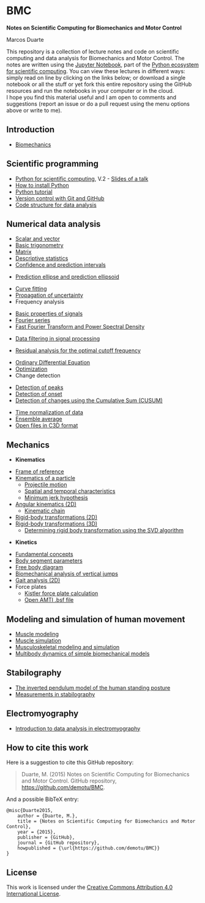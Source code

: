 BMC
===

**Notes on Scientific Computing for Biomechanics and Motor Control**

Marcos Duarte

This repository is a collection of lecture notes and code on scientific computing and data analysis for Biomechanics and Motor Control. The notes are written using the [Jupyter Notebook](http://jupyter.org/), part of the [Python ecosystem for scientific computing](http://scipy.org/). You can view these lectures in different ways: simply read on line by clicking on the links below; or download a single notebook or all the stuff or yet fork this entire repository using the GitHub resources and run the notebooks in your computer or in the cloud.  
I hope you find this material useful and I am open to comments and suggestions (report an issue or do a pull request using the menu options above or write to me). 

Introduction
------------
- [Biomechanics](http://nbviewer.ipython.org/github/demotu/BMC/blob/master/notebooks/Introduction%20to%20Biomechanics.ipynb)

Scientific programming
----------------------
- [Python for scientific computing](http://nbviewer.ipython.org/github/demotu/BMC/blob/master/notebooks/PythonForScientificComputing.ipynb), V.2 - [Slides of a talk](http://nbviewer.ipython.org/github/demotu/BMC/blob/master/notebooks/PythonForScientificComputing_Slides.ipynb)  
- [How to install Python](http://nbviewer.ipython.org/github/demotu/BMC/blob/master/notebooks/PythonInstallation.ipynb)
- [Python tutorial](http://nbviewer.ipython.org/github/demotu/BMC/blob/master/notebooks/PythonTutorial.ipynb)
- [Version control with Git and GitHub](http://nbviewer.ipython.org/github/demotu/BMC/blob/master/notebooks/VersionControlGitGitHub.ipynb)
- [Code structure for data analysis](http://nbviewer.ipython.org/github/demotu/BMC/blob/master/notebooks/CodeStructure.ipynb)

Numerical data analysis
-----------------------
- [Scalar and vector](http://nbviewer.ipython.org/github/demotu/BMC/blob/master/notebooks/ScalarVector.ipynb)
- [Basic trigonometry](http://nbviewer.ipython.org/github/demotu/BMC/blob/master/notebooks/TrigonometryBasics.ipynb)
- [Matrix](http://nbviewer.ipython.org/github/demotu/BMC/blob/master/notebooks/Matrix.ipynb)  
- [Descriptive statistics](http://nbviewer.ipython.org/github/demotu/BMC/blob/master/notebooks/Statistics-Descriptive.ipynb)  
- [Confidence and prediction intervals](http://nbviewer.ipython.org/github/demotu/BMC/blob/master/notebooks/ConfidencePredictionIntervals.ipynb)
 + [Prediction ellipse and prediction ellipsoid](http://nbviewer.ipython.org/github/demotu/BMC/blob/master/notebooks/PredictionEllipseEllipsoid.ipynb)
- [Curve fitting](http://nbviewer.ipython.org/github/demotu/BMC/blob/master/notebooks/CurveFitting.ipynb)
- [Propagation of uncertainty](http://nbviewer.ipython.org/github/demotu/BMC/blob/master/notebooks/Propagation%20of%20uncertainty.ipynb)
- Frequency analysis  
 + [Basic properties of signals](http://nbviewer.ipython.org/github/demotu/BMC/blob/master/notebooks/SignalBasicProperties.ipynb)
 + [Fourier series](http://nbviewer.ipython.org/github/demotu/BMC/blob/master/notebooks/FourierSeries.ipynb)
 + [Fast Fourier Transform and Power Spectral Density](http://nbviewer.ipython.org/github/demotu/BMC/blob/master/notebooks/FFTandPSD.ipynb)
- [Data filtering in signal processing](http://nbviewer.ipython.org/github/demotu/BMC/blob/master/notebooks/DataFiltering.ipynb)
 + [Residual analysis for the optimal cutoff frequency](http://nbviewer.ipython.org/github/demotu/BMC/blob/master/notebooks/ResidualAnalysis.ipynb)  
- [Ordinary Differential Equation](http://nbviewer.ipython.org/github/demotu/BMC/blob/master/notebooks/OrdinaryDifferentialEquation.ipynb)  
- [Optimization](http://nbviewer.ipython.org/github/demotu/BMC/blob/master/notebooks/Optimization.ipynb)  
- Change detection  
 + [Detection of peaks](http://nbviewer.ipython.org/github/demotu/BMC/blob/master/notebooks/DetectPeaks.ipynb) 
 + [Detection of onset](http://nbviewer.ipython.org/github/demotu/BMC/blob/master/notebooks/DetectOnset.ipynb)  
 + [Detection of changes using the Cumulative Sum (CUSUM)](http://nbviewer.ipython.org/github/demotu/BMC/blob/master/notebooks/DetectCUSUM.ipynb)
- [Time normalization of data](http://nbviewer.ipython.org/github/demotu/BMC/blob/master/notebooks/TimeNormalization.ipynb) 
- [Ensemble average](http://nbviewer.ipython.org/github/demotu/BMC/blob/master/notebooks/EnsembleAverage.ipynb)
- [Open files in C3D format](http://nbviewer.ipython.org/github/demotu/BMC/blob/master/notebooks/OpenC3Dfile.ipynb)

Mechanics
---------
- **Kinematics**
 + [Frame of reference](http://nbviewer.ipython.org/github/demotu/BMC/blob/master/notebooks/ReferenceFrame.ipynb)
 + [Kinematics of a particle](http://nbviewer.ipython.org/github/demotu/BMC/blob/master/notebooks/KinematicsParticle.ipynb)   
    - [Projectile motion](http://nbviewer.ipython.org/github/demotu/BMC/blob/master/notebooks/ProjectileMotion.ipynb) 
    - [Spatial and temporal characteristics](http://nbviewer.ipython.org/github/demotu/BMC/blob/master/notebooks/SpatialTemporalCharacteristcs.ipynb)  
    - [Minimum jerk hypothesis](http://nbviewer.ipython.org/github/demotu/BMC/blob/master/notebooks/MinimumJerkHypothesis.ipynb)  
 + [Angular kinematics (2D)](http://nbviewer.ipython.org/github/demotu/BMC/blob/master/notebooks/AngularKinematics2D.ipynb)  
    - [Kinematic chain](http://nbviewer.ipython.org/github/demotu/BMC/blob/master/notebooks/KinematicChain.ipynb) 
 + [Rigid-body transformations (2D)](http://nbviewer.ipython.org/github/demotu/BMC/blob/master/notebooks/Transformation2D.ipynb)   
 + [Rigid-body transformations (3D)](http://nbviewer.ipython.org/github/demotu/BMC/blob/master/notebooks/Transformation3D.ipynb)
    - [Determining rigid body transformation using the SVD algorithm](http://nbviewer.ipython.org/github/demotu/BMC/blob/master/notebooks/SVDalgorithm.ipynb)
- **Kinetics**
 + [Fundamental concepts](http://nbviewer.ipython.org/github/demotu/BMC/blob/master/notebooks/KineticsFundamentalConcepts.ipynb)
 + [Body segment parameters](http://nbviewer.ipython.org/github/demotu/BMC/blob/master/notebooks/BodySegmentParameters.ipynb)
 + [Free body diagram](http://nbviewer.ipython.org/github/demotu/BMC/blob/master/notebooks/FreeBodyDiagram.ipynb)
 + [Biomechanical analysis of vertical jumps](http://nbviewer.ipython.org/github/demotu/BMC/blob/master/notebooks/VerticalJump.ipynb)
 + [Gait analysis (2D)](http://nbviewer.ipython.org/github/demotu/BMC/blob/master/notebooks/GaitAnalysis2D.ipynb)
 + Force plates
    - [Kistler force plate calculation](http://nbviewer.ipython.org/github/demotu/BMC/blob/master/notebooks/KistlerForcePlateCalculation.ipynb)  
    - [Open AMTI .bsf file](http://nbviewer.ipython.org/github/demotu/BMC/blob/master/notebooks/AMTIbsfFile.ipynb)  

Modeling and simulation of human movement
-----------------------------------------
- [Muscle modeling](http://nbviewer.ipython.org/github/demotu/BMC/blob/master/notebooks/MuscleModeling.ipynb)  
- [Muscle simulation](http://nbviewer.ipython.org/github/demotu/BMC/blob/master/notebooks/MuscleSimulation.ipynb)  
- [Musculoskeletal modeling and simulation](http://nbviewer.ipython.org/github/demotu/BMC/blob/master/notebooks/MusculoskeletaModelingSimulation.ipynb)
- [Multibody dynamics of simple biomechanical models](http://nbviewer.ipython.org/github/demotu/BMC/blob/master/notebooks/MultibodyDynamics.ipynb)

Stabilography
-------------
- [The inverted pendulum model of the human standing posture](http://nbviewer.ipython.org/github/demotu/BMC/blob/master/notebooks/IP_Model.ipynb)
- [Measurements in stabilography](http://nbviewer.ipython.org/github/demotu/BMC/blob/master/notebooks/Stabilography.ipynb)

Electromyography
---------------
- [Introduction to data analysis in electromyography](http://nbviewer.ipython.org/github/demotu/BMC/blob/master/notebooks/Electromyography.ipynb)

How to cite this work
---------------------

Here is a suggestion to cite this GitHub repository:

> Duarte, M. (2015) Notes on Scientific Computing for Biomechanics and Motor Control. GitHub repository, https://github.com/demotu/BMC.

And a possible BibTeX entry:
```
@misc{Duarte2015,  
    author = {Duarte, M.},  
    title = {Notes on Scientific Computing for Biomechanics and Motor Control},  
    year = {2015},  
    publisher = {GitHub},  
    journal = {GitHub repository},  
    howpublished = {\url{https://github.com/demotu/BMC}}  
}  
```
License
-------
This work is licensed under the [Creative Commons Attribution 4.0 International License](http://creativecommons.org/licenses/by/4.0/).

